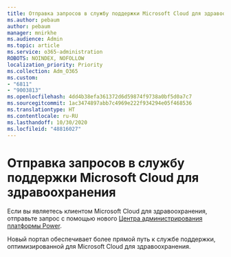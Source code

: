 ```yaml
---
title: Отправка запросов в службу поддержки Microsoft Cloud для здравоохранения
ms.author: pebaum
author: pebaum
manager: mnirkhe
ms.audience: Admin
ms.topic: article
ms.service: o365-administration
ROBOTS: NOINDEX, NOFOLLOW
localization_priority: Priority
ms.collection: Adm_O365
ms.custom:
- "6811"
- "9003813"
ms.openlocfilehash: 4dd4b38efa361372d6d59874f9738a0bf5d0a7c7
ms.sourcegitcommit: 1ac3474897abb7c4969e222f934294e05f468536
ms.translationtype: HT
ms.contentlocale: ru-RU
ms.lasthandoff: 10/30/2020
ms.locfileid: "48816027"
---
```

# <a name="submit-microsoft-cloud-for-healthcare-support-requests"></a>Отправка запросов в службу поддержки Microsoft Cloud для здравоохранения

Если вы являетесь клиентом Microsoft Cloud для здравоохранения, отправьте запрос с помощью нового [Центра администрирования платформы Power](https://admin.powerplatform.microsoft.com/support?newTicket&product=Flow).

Новый портал обеспечивает более прямой путь к службе поддержки, оптимизированной для Microsoft Cloud для здравоохранения.
